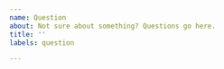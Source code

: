 ```yaml
---
name: Question
about: Not sure about something? Questions go here.
title: ''
labels: question

---
```


<!-- Write your question here -->
